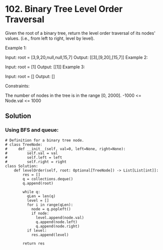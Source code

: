 # 102. Binary Tree Level Order Traversal
Given the root of a binary tree, return the level order traversal of its nodes' values. (i.e., from left to right, level by level).

 

Example 1:


Input: root = [3,9,20,null,null,15,7]
Output: [[3],[9,20],[15,7]]
Example 2:

Input: root = [1]
Output: [[1]]
Example 3:

Input: root = []
Output: []
 

Constraints:

The number of nodes in the tree is in the range [0, 2000].
-1000 <= Node.val <= 1000
## Solution
### Using BFS and queue:
```
# Definition for a binary tree node.
# class TreeNode:
#     def __init__(self, val=0, left=None, right=None):
#         self.val = val
#         self.left = left
#         self.right = right
class Solution:
    def levelOrder(self, root: Optional[TreeNode]) -> List[List[int]]:
        res = []
        q = collections.deque()
        q.append(root)

        while q:
          qLen = len(q)
          level = []
          for i in range(qLen):
            node = q.popleft()
            if node:
              level.append(node.val)
              q.append(node.left)
              q.append(node.right)
          if level:
            res.append(level)
        
        return res
```